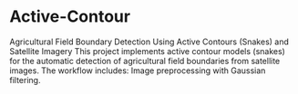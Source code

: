 # Active-Contour
Agricultural Field Boundary Detection Using Active Contours (Snakes) and Satellite Imagery  This project implements active contour models (snakes) for the automatic detection of agricultural field boundaries from satellite images. The workflow includes:  Image preprocessing with Gaussian filtering.

